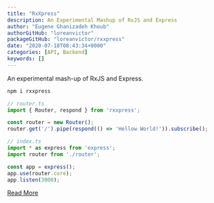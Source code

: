```yaml
---
title: "RxXpress"
description: An Experimental Mashup of RxJS and Express
author: "Eugene Ghanizadeh Khoub"
authorGitHub: "loreanvictor"
packageGitHub: "loreanvictor/rxxpress"
date: "2020-07-18T08:43:34+0000"
categories: [API, Backend]
keywords: []
---
```


An experimental mash-up of RxJS and Express.
```bash
npm i rxxpress
```
```ts
// router.ts
import { Router, respond } from 'rxxpress';

const router = new Router();
router.get('/').pipe(respond(() => 'Hellow World!')).subscribe();
```
```ts
// index.ts
import * as express from 'express';
import router from './router';

const app = express();
app.use(router.core);
app.listen(3000);
```

[Read More](https://github.com/loreanvictor/rxxpress/blob/master/README.md)

